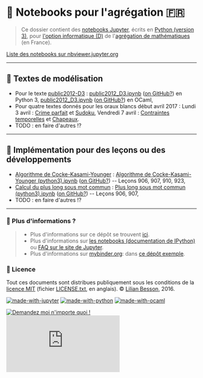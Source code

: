 # :notebook: Notebooks pour l'agrégation :fr:
> Ce dossier contient des [notebooks Jupyter](http://jupyter.org/), écrits en [Python (version 3)](https://docs.python.org/3/), pour [l'option informatique (D)](http://www.dit.ens-rennes.fr/agregation-option-d/programme-de-l-option-informatique-de-l-agregation-de-mathematiques-48358.kjsp) de l'[agrégation de mathématiques](http://agreg.org/) (en France).

[Liste des notebooks sur nbviewer.jupyter.org](http://nbviewer.jupyter.org/github/Naereen/notebooks/tree/master/agreg/)

----

## :pencil: Textes de modélisation
- Pour le texte [public2012-D3](http://agreg.org/Textes/public2012-D3.pdf) : [public2012_D3.ipynb](http://nbviewer.jupyter.org/github/Naereen/notebooks/blob/master/agreg/public2012_D3.ipynb) ([on GitHub?](public2012_D3.ipynb)) en Python 3, [public2012_D3.ipynb](http://nbviewer.jupyter.org/github/Naereen/notebooks/blob/master/agreg/public2012_D3%20%28OCaml%29.ipynb) ([on GitHub?](public2012_D3%20%28OCaml%29.ipynb)) en OCaml,
- Pour quatre textes donnés pour les oraux blancs début avril 2017 : Lundi 3 avril : [Crime parfait](Crime_parfait.ipynb) et [Sudoku](Sudoku.ipynb), Vendredi 7 avril : [Contraintes temporelles](Contraintes_temporelles.ipynb) et [Chapeaux](Chapeaux.ipynb).
- TODO : en faire d'autres !?

----

## :pencil: Implémentation pour des leçons ou des développements
- [Algorithme de Cocke-Kasami-Younger](https://fr.wikipedia.org/wiki/Algorithme_de_Cocke-Younger-Kasami) : [Algorithme de Cocke-Kasami-Younger (python3).ipynb](http://nbviewer.jupyter.org/github/Naereen/notebooks/blob/master/agreg/Algorithme%20de%20Cocke-Kasami-Younger%20%28python3%29.ipynb) ([on GitHub?](Algorithme%20de%20Cocke-Kasami-Younger%20%28python3%29.ipynb)) -- Leçons 906, 907, 910, 923,
- [Calcul du plus long sous mot commun](https://fr.wikipedia.org/wiki/Plus_longue_sous-séquence_commune) : [Plus long sous mot commun (python3).ipynb](http://nbviewer.jupyter.org/github/Naereen/notebooks/blob/master/agreg/Plus%20long%20sous%20mot%20commun%20%28python3%29.ipynb) ([on GitHub?](Plus%20long%20sous%20mot%20commun%20%28python3%29.ipynb)) -- Leçons 906, 907,
- TODO : en faire d'autres !?

----

### :information_desk_person: Plus d'informations ?
> - Plus d'informations sur ce dépôt se trouvent [ici](..).
> - Plus d'informations sur [les notebooks (documentation de IPython)](http://nbviewer.jupiter.org/github/ipython/ipython/blob/3.x/examples/Notebook/Index.ipynb) ou [FAQ sur le site de Jupyter](http://nbviewer.jupyter.org/faq).
> - Plus d'informations sur [mybinder.org](http://mybinder.org/): dans [ce dépôt exemple](https://github.com/binder-project/example-requirements).

### :scroll: Licence
Tout ces documents sont distribues publiquement sous les conditions de la [licence MIT](http://lbesson.mit-license.org/) (fichier [LICENSE.txt](LICENSE.txt), en anglais).
© [Lilian Besson](https://github.com/Naereen), 2016.

[![made-with-jupyter](https://img.shields.io/badge/Made%20with-Jupyter-1f425f.svg)](http://jupyter.org/)
[![made-with-python](https://img.shields.io/badge/Made%20with-Python-1f425f.svg)](https://www.python.org/)
[![made-with-ocaml](https://img.shields.io/badge/Made%20with-OCaml-1f425f.svg)](https://ocaml.org/)

[![Demandez moi n'importe quoi !](https://img.shields.io/badge/Demandez%20moi-n'%20importe%20quoi-1abc9c.svg)](https://GitHub.com/Naereen/ama.fr)
[![Analytics](https://ga-beacon.appspot.com/UA-38514290-17/github.com/Naereen/notebooks/agreg/README.md?pixel)](https://github.com/Naereen/notebooks/)
